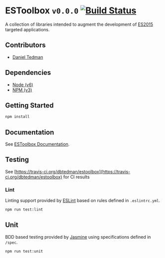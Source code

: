 
# ESToolbox `v0.0.0` [![Build Status](https://travis-ci.org/dbtedman/estoolbox.svg?branch=master)](https://travis-ci.org/dbtedman/estoolbox)

A collection of libraries intended to augment the development of [ES2015](https://babeljs.io/docs/learn-es2015/) targeted applications.

## Contributors

* [Daniel Tedman](http://danieltedman.com)

## Dependencies

* [Node (v6)](https://nodejs.org)
* [NPM (v3)](https://www.npmjs.com )

## Getting Started

```bash
npm install
```

## Documentation

See [ESToolbox Documentation](docs/).

## Testing

See [https://travis-ci.org/dbtedman/estoolbox](https://travis-ci.org/dbtedman/estoolbox) for CI results

### Lint

Linting support provided by [ESLint](http://eslint.org/) based on rules defined in `.eslintrc.yml`.

```bash
npm run test:lint
```

## Unit

BDD based testing provided by [Jasmine](http://jasmine.github.io) using specifications defined in `/spec`.

```bash
npm run test:unit
```
